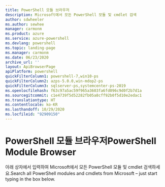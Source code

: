 ```yaml
---
title: PowerShell 모듈 브라우저
description: Microsoft에서 모든 PowerShell 모듈 및 cmdlet 검색
author: sdwheeler
ms.author: sewhee
manager: carmonm
ms.product: azure
ms.service: azure-powershell
ms.devlang: powershell
ms.topic: landing-page
ms.manager: carmonm
ms.date: 06/23/2020
archive_url: ''
layout: ApiBrowserPage
apiPlatform: powershell
quickFilterColumn1: powershell-7,win10-ps
quickFilterColumn2: azps-5.0.0,win-mdop2-ps
quickFilterColumn3: sqlserver-ps,systemcenter-ps-2019
ms.openlocfilehash: f63c97a5ac59f965a3603fa6fd096c9d0f2b7d1a
ms.sourcegitcommit: c1e4739f5d52282fb05a8cff92b0f5d10e2edac1
ms.translationtype: HT
ms.contentlocale: ko-KR
ms.lasthandoff: 10/29/2020
ms.locfileid: "92909150"
---
```

# <a name="powershell-module-browser"></a><span data-ttu-id="6ef39-103">PowerShell 모듈 브라우저</span><span class="sxs-lookup"><span data-stu-id="6ef39-103">PowerShell Module Browser</span></span>

<span data-ttu-id="6ef39-104">아래 상자에서 입력하여 Microsoft에서 모든 PowerShell 모듈 및 cmdlet 검색하세요.</span><span class="sxs-lookup"><span data-stu-id="6ef39-104">Search all PowerShell modules and cmdlets from Microsoft – just start typing in the box below.</span></span>
